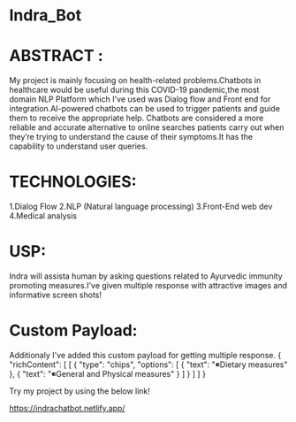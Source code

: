 # Indra_Bot
# ABSTRACT :
My project is mainly focusing on health-related problems.Chatbots in healthcare would be useful during this COVID-19 pandemic,the most domain NLP Platform which I've used was Dialog flow and Front end for integration.AI-powered chatbots can be used to trigger patients and guide them to receive the appropriate help. Chatbots are considered a more reliable and accurate alternative to online searches patients carry out when they’re trying to understand the cause of their symptoms.It has the capability to understand user queries.

# TECHNOLOGIES:
1.Dialog Flow
2.NLP (Natural language processing)
3.Front-End web dev
4.Medical analysis

# USP:
Indra will assista human by asking  questions related to Ayurvedic immunity promoting measures.I've given multiple response with attractive images and informative screen shots!

# Custom Payload:
Additionaly I've added this custom payload for getting multiple response.
{
  "richContent": [
    [
      {
        "type": "chips",
        "options": [
          {
            "text": "⁌Dietary measures"
          },
          {
            "text": "⁌General and Physical measures"
          }
        ]
      }
    ]
  ]
}

          

Try my project by using the below link!

https://indrachatbot.netlify.app/
